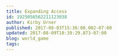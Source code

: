 ```yaml
---
title: Expanding Access
id: 1925056562211123038
author: Kirby Urner
published: 2017-08-03T15:36:00.002-07:00
updated: 2017-08-09T10:39:29.873-07:00
blog: world_game
tags: 
---
```


